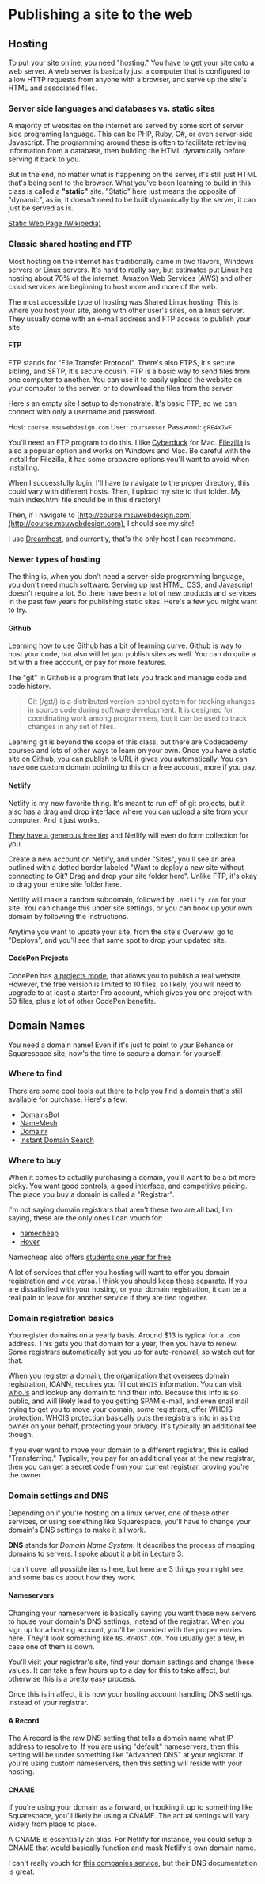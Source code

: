 # Publishing a site to the web

## Hosting

To put your site online, you need "hosting." You have to get your site onto a web server. A web server is basically just a computer that is configured to allow HTTP requests from anyone with a browser, and serve up the site's HTML and associated files. 

### Server side languages and databases vs. static sites

A majority of websites on the internet are served by some sort of server side programing language. This can be PHP, Ruby, C#, or even server-side Javascript. The programming around these is often to facilitate retrieving information from a database, then building the HTML dynamically before serving it back to you. 

But in the end, no matter what is happening on the server, it's still just HTML that's being sent to the browser. What you've been learning to build in this class is called a **"static"** site. "Static" here just means the opposite of "dynamic", as in, it doesn't need to be built dynamically by the server, it can just be served as is. 

[Static Web Page (Wikipedia)](https://en.wikipedia.org/wiki/Static_web_page)

### Classic shared hosting and FTP

Most hosting on the internet has traditionally came in two flavors, Windows servers or Linux servers. It's hard to really say, but estimates put Linux has hosting about 70% of the internet. Amazon Web Services (AWS) and other cloud services are beginning to host more and more of the web.

The most accessible type of hosting was Shared Linux hosting. This is where you host your site, along with other user's sites, on a linux server. They usually come with an e-mail address and FTP access to publish your site.

#### FTP

FTP stands for "File Transfer Protocol". There's also FTPS, it's secure sibling, and SFTP, it's secure cousin. FTP is a basic way to send files from one computer to another. You can use it to easily upload the website on your computer to the server, or to download the files from the server.

Here's an empty site I setup to demonstrate. It's basic FTP, so we can connect with only a username and password.

Host: `course.msuwebdesign.com`
User: `courseuser`
Password: `gRE4x7wF`

You'll need an FTP program to do this. I like [Cyberduck](https://cyberduck.io/) for Mac. [Filezilla](https://filezilla-project.org/) is also a popular option and works on Windows and Mac. Be careful with the install for Filezilla, it has some crapware options you'll want to avoid when installing. 

When I successfully login, I'll have to navigate to the proper directory, this could vary with different hosts. Then, I upload my site to that folder. My main index.html file should be in this directory!

Then, if I navigate to [http://course.msuwebdesign.com](http://course.msuwebdesign.com), I should see my site!

I use [Dreamhost](https://www.dreamhost.com/), and currently, that's the only host I can recommend. 

### Newer types of hosting

The thing is, when you don't need a server-side programming language, you don't need much software. Serving up just HTML, CSS, and Javascript doesn't require a lot. So there have been a lot of new products and services in the past few years for publishing static sites.  Here's a few you might want to try.

#### Github

Learning how to use Github has a bit of learning curve. Github is way to host your code, but also will let you publish sites as well. You can do quite a bit with a free account, or pay for more features.

The "git" in Github is a program that lets you track and manage code and code history. 

> Git (/ɡɪt/) is a distributed version-control system for tracking changes in source code during software development. It is designed for coordinating work among programmers, but it can be used to track changes in any set of files.

Learning git is beyond the scope of this class, but there are Codecademy courses and lots of other ways to learn on your own. Once you have a static site on Github, you can publish to URL it gives you automatically. You can have one custom domain pointing to this on a free account, more if you pay.

#### Netlify

Netlify is my new favorite thing. It's meant to run off of git projects, but it also has a drag and drop interface where you can upload a site from your computer. And it just works.

[They have a generous free tier](https://www.netlify.com/pricing/) and Netlify will even do form collection for you.

Create a new account on Netlify, and under "Sites", you'll see an area outlined with a dotted border labeled "Want to deploy a new site without connecting to Git? Drag and drop your site folder here". Unlike FTP, it's okay to drag your entire site folder here. 

Netlify will make a random subdomain, followed by `.netlify.com` for your site. You can change this under site settings, or you can hook up your own domain by following the instructions. 

Anytime you want to update your site, from the site's Overview, go to "Deploys", and you'll see that same spot to drop your updated site.

#### CodePen Projects

CodePen has [a projects mode](https://codepen.io/pro/projects/), that allows you to publish a real website. However, the free version is limited to 10 files, so likely, you will need to upgrade to at least a starter Pro account, which gives you one project with 50 files, plus a lot of other CodePen benefits.

<!-- https://surge.sh/
https://zeit.co/now -->

## Domain Names

You need a domain name! Even if it's just to point to your Behance or Squarespace site, now's the time to secure a domain for yourself. 

### Where to find 

There are some cool tools out there to help you find a domain that's still available for purchase. Here's a few:

- [DomainsBot](https://domainsbot.com/)
- [NameMesh](https://www.namemesh.com/)
- [Domainr](https://domainr.com/)
- [Instant Domain Search](https://instantdomainsearch.com/)

### Where to buy

When it comes to actually purchasing a domain, you'll want to be a bit more picky. You want good controls, a good interface, and competitive pricing. The place you buy a domain is called a "Registrar".

I'm not saying domain registrars that aren't these two are all bad, I'm saying, these are the only ones I can vouch for: 

- [namecheap](https://www.namecheap.com/)
- [Hover](https://www.hover.com/)

Namecheap also offers [students one year for free](https://nc.me/).

A lot of services that offer you hosting will want to offer you domain registration and vice versa. I think you should keep these separate. If you are dissatisfied with your hosting, or your domain registration, it can be a real pain to leave for another service if they are tied together. 

### Domain registration basics

You register domains on a yearly basis. Around $13 is typical for a `.com` address. This gets you that domain for a year, then you have to renew. Some registrars automatically set you up for auto-renewal, so watch out for that. 

When you register a domain, the organization that oversees domain registration, ICANN, requires you fill out `WHOIS` information. You can visit [who.is](https://who.is/) and lookup any domain to find their info. Because this info is so public, and will likely lead to you getting SPAM e-mail, and even snail mail trying to get you to move your domain, some registrars, offer WHOIS protection. WHOIS protection basically puts the registrars info in as the owner on your behalf, protecting your privacy. It's typically an additional fee though. 

If you ever want to move your domain to a different registrar, this is called "Transferring." Typically, you pay for an additional year at the new registrar, then you can get a secret code from your current registrar, proving you're the owner.

### Domain settings and DNS

Depending on if you're hosting on a linux server, one of these other services, or using something like Squarespace, you'll have to change your domain's DNS settings to make it all work. 

**DNS** stands for _Domain Name System_. It describes the process of mapping domains to servers. I spoke about it a bit in [Lecture 3](/lectures/lecture03-web-how.md).

I can't cover all possible items here, but here are 3 things you might see, and some basics about how they work. 

#### Nameservers

Changing your nameservers is basically saying you want these new servers to house your domain's DNS settings, instead of the registrar. When you sign up for a hosting account, you'll be provided with the proper entries here. They'll look something like `NS.MYHOST.COM`. You usually get a few, in case one of them is down. 

You'll visit your registrar's site, find your domain settings and change these values. It can take a few hours up to a day for this to take affect, but otherwise this is a pretty easy process. 

Once this is in affect, it is now your hosting account handling DNS settings, instead of your registrar.

#### A Record

The A record is the raw DNS setting that tells a domain name what IP address to resolve to. If you are using "default" nameservers, then this setting will be under something like "Advanced DNS" at your registrar. If you're using custom nameservers, then this setting will reside with your hosting.

#### CNAME

If you're using your domain as a forward, or hooking it up to something like Squarespace, you'll likely be using a CNAME. The actual settings will vary widely from place to place.

A CNAME is essentially an alias. For Netlify for instance, you could setup a CNAME that would basically function and mask Netlify's own domain name. 

I can't really vouch for [this companies service](https://support.dnsimple.com/categories/dns/), but their DNS documentation is great. 